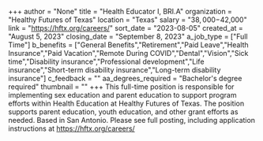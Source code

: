 +++
author = "None"
title = "Health Educator I, BRI.A"
organization = "Healthy Futures of Texas"
location = "Texas"
salary = "$38,000-$42,000"
link = "https://hftx.org/careers/"
sort_date = "2023-08-05"
created_at = "August 5, 2023"
closing_date = "September 8, 2023"
a_job_type = ["Full Time"]
b_benefits = ["General Benefits","Retirement","Paid Leave","Health Insurance","Paid Vacation","Remote During COVID","Dental","Vision","Sick time","Disability insurance","Professional development","Life insurance","Short-term disability insurance","Long-term disability insurance"]
c_feedback = ""
aa_degrees_required = "Bachelor's degree required"
thumbnail = ""
+++
This full-time position is responsible for implementing sex education and parent education to support program efforts within Health Education at Healthy Futures of Texas. The position supports parent education, youth education, and other grant efforts as needed. Based in San Antonio. Please see full posting, including application instructions at https://hftx.org/careers/